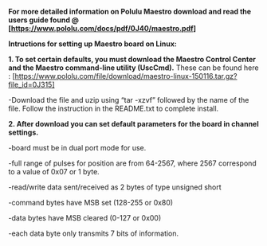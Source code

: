 **For more detailed information on Polulu Maestro download and read the users guide found @ [https://www.pololu.com/docs/pdf/0J40/maestro.pdf]**

**Intructions for setting up Maestro board on Linux:**

**1. To set certain defaults, you must download the Maestro Control Center and the Maestro command-line utility (UscCmd).** These can be found here :
  [https://www.pololu.com/file/download/maestro-linux-150116.tar.gz?file_id=0J315]
  
  -Download the file and uzip using “tar -xzvf” followed by the name of the file. Follow the instruction in the README.txt to complete install.

**2. After download you can set default parameters for the board in channel settings.**

  -board must be in dual port mode for use.
  
  -full range of pulses for position are from 64-2567, where 2567 correspond to a value of 0x07 or 1 byte. 
  
  -read/write data sent/received as 2 bytes of type unsigned short
  
  -command bytes have MSB set (128-255 or 0x80)
  
  -data bytes have MSB cleared (0-127 or 0x00)
  
  -each data byte only transmits 7 bits of information.




